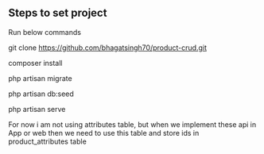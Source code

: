 
## Steps to set project

Run below commands

git clone https://github.com/bhagatsingh70/product-crud.git

composer install

php artisan migrate

php artisan db:seed

php artisan serve

For now i am not using attributes table, but when we implement these api in App or web then we need to use this table and store ids in product_attributes table
